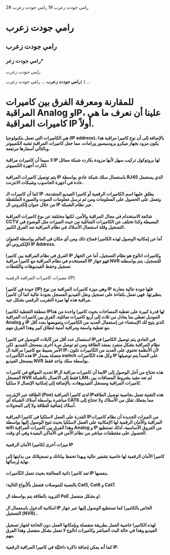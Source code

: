 رامي جودت زعرب #1
رامي جودت زعرب #2
# رامي جودت زعرب
## رامي جودت زعرب

### رامي جودت زعر*

*رامي جودت زعرب*

  **رامي جودت زعرب**
  ...
  رامي جودت زعرب{
  {
  ...
# للمقارنة ومعرفة الفرق بين كاميرات المراقبة Analog وIP، علينا أن نعرف ما هي كاميرات المراقبة IP أولاً.
####	هي الكاميرات التي تعمل بتكنولوجيا (IP address)، بالإضافة إلى أن نوع كاميرا مراقبة هذا يكون مزود بجهاز ميكرو بروسيسور ورامات، مما جعل كاميرات المراقبة تشبه الكمبيوتر وبالتالي أسعارها مرتفعة.
####	لا سيما أن كاميرات مراقبة IP لها بروتوكول تركيب سهل لأنها مزودة بكارت شبكة مماثل لكارت أجهزة الكمبيوتر.
####	يتم توصيل كاميرات المراقبة IP باستعمال سلك شبكة عادي بواسطة RJ45 الذي يستعمل عادة في أجهزة الحاسوب وشبكات الانترنت.
####	كما أن كاميرات الـ IP يطلق عليها اسم الكاميرات الرقمية أو كاميرا الفيديو المتقدمة، وتعمل على الحصول على المعلومات ومن ثم ترسل مَعلومات الصوت والصورة الملتقطة من خلال عنوان إلكتروني ال IP عبر نظام الشبكة.
####	شائعة الاستخدام في مجال المراقبة والأمن، لكنها مختلفة عن نوع كاميرات المراقبة CCTV البسيطة وكذا تختلف عن الكاميرات التماثلية من حيث الميزات مثل الوضوح في التسجيل وقلة استعمال الأسلاك في نظام المراقبة تعد الفرق الكبير.
####	أما عن إمكانية الوصول لهذه الكاميرا فمتاح ذلك ومن أي مكان في العالم بواسطة العنوان الإلكتروني أي IP Address.
####	الفرق في نظام المراقبة بين كاميرا IP وكاميرات انالوج هو نظام التسجيل، أما عن الجهاز المستخدم في نظام المراقبة مع كاميرا مراقبة IP فهو جهاز NVR للتسجيل، يتم بواسطته تسجيل وحفظ الفيديوهات واللقطات.
مميزات كاميرات المراقبة الرقمية (IP)
####	جودة في كاميرا (IP) وهي ميزة كاميرات المراقبة من نوع IP فلها جودة عالية مقارنة بنظيرتها. فهي تعمل بكفاءة على تسجيل ونقل الفيديو المسجل بجودة عالية كما أن كاميرا مراقبة هذه لها ميزة التقريب الرقمي بشكل جيد.
####	منطقة التغطية لكاميرا IPلها قدرة كبيرة على تغطية المساحات بحيث كاميرا واحدة من هذا الموديل تغطي بما يعادل من ثلاث إلى أربع كاميرات تماثلية، الفرق بين كاميرات المراقبة Analog و IP الذي يتيح لك الإستغناء عن إستعمال العديد من الكاميرات وتعويضها بعدد أقل مع تغطية واسعة ومراقبة أمنية لنطاق كبير وهذا الفرق مهم.
####	استعمال عدد أقل من كَابلات التوصيل في كاميرا IPفي العادي يتم توصيل الكاميرا في نظام المراقبة بشكل منفرد بمنفذ الطاقة ومن ثم توصل مرة أخرى بمسجل الفيديو. لكن الأمر بسيط مع كاميرا مراقبة ال IP، لأن الأنظمة تحتوي على العديد من الكَاميرات تكون هذه الكَاميرات IP متصلة بمبدل switch وكل هذه  الكَاميرات IP  على المبدأ يتم توصيلها بمسجل الفيديو NVR بواسطة سلك واحد فقط.
####	تحديد المواقع في كاميرات IPبما أن كاميرات مراقبة الIP هذه تحتاج من أجل الوصول إلى المسجل NVR فقط إلى الاتصال بالشبكة LAN، لم تعد مقيد بشروط المسافات بين كاميرات المراقبة ومسجل الفيديوهات، بالإضافة إلى إمكانية الإتصال لا سلكيا.
#### الطاقة عبر الإيثرنت (Poe) لدى كاميرا المراقبة IPهذه التقنية تعمل بخاصية توصيل الطاقة مباشرة بواسطة أسلاك الشبكة أي CAT6 مما يجعلك تقلل من الأسلاك ولا تحتاج إلى أسلاك إضافية للطاقة ولا إلى المحولات.
####	القدرة على العمل لاسلكيا في كاميرا المراقبة IPمن الميزات الجديدة أن نظام كاميرات المراقبة والأمان الرقمية لها الإمكانية على العمل لاسلكيا بحيث تتيح الوصول إليها بواسطة wifi وهذا الفرق بين كاميرات المراقبة Analog و IP من الفروق الأساسية، لذلك تستطيع الحصول على مقتطفات مباشر من نظام الأمن في الأماكن البعيدة وفي أي وقت.
####	ميزات أخرى لكاميرا الأمان الرقمية IP
####	كاميرا الأمان الرقمية لها خاصية تشفير عالية وبهذا تحفظ بياناتك و تسجيلاتك من بدايتها إلى نهاية إرسالها.
####	تعد كاميرا ذاتية المعالجة بحيث تعمل الكَاميرات IP بنفسها.
####	بالنسبة للموصلات فتعمل بألأنواع التالية؛ Cat5, Cat6 و Cat7.
####	التزويد بالطاقة يتم بواسطة ال PoE او بشكل منفصل.
####	 امكانية الدخول باستعمال ال IP الخاص بالكاميرا كما تستطيع الوصول إليها عبر جهاز التسجيل (NVR)..
####	لهذه الكاميرا خاصية العمل بطريقة منفصلة وبإمكانها العمل دون الحاجة لجهاز تسجيل الفيديو وهذا في حالة البث المباشر وكاميرات انالوج لا تعمل بشكل منفصل وهذا الفرق مهم.
####	كما أنه يمكن إضافة ذاكرة داخليّة في كاميرا المراقبة الرقمية IP.
